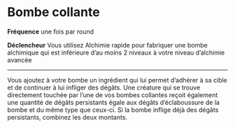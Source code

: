 # Bombe collante

<p><strong>Fréquence</strong> une fois par round</p>
<p><strong>Déclencheur</strong> Vous utilisez Alchimie rapide pour fabriquer une bombe alchimique qui est inférieure d’au moins 2 niveaux à votre niveau d’alchimie avancée</p>
<hr>
<p>Vous ajoutez à votre bombe un ingrédient qui lui permet d’adhérer à sa cible et de continuer à lui infliger des dégâts. Une créature qui se trouve directement touchée par l’une de vos bombes collantes reçoit également une quantité de dégâts persistants égale aux dégâts d’éclaboussure de la bombe et du même type que ceux-ci. Si la bombe inflige déjà des dégâts persistants, combinez les deux montants.</p>